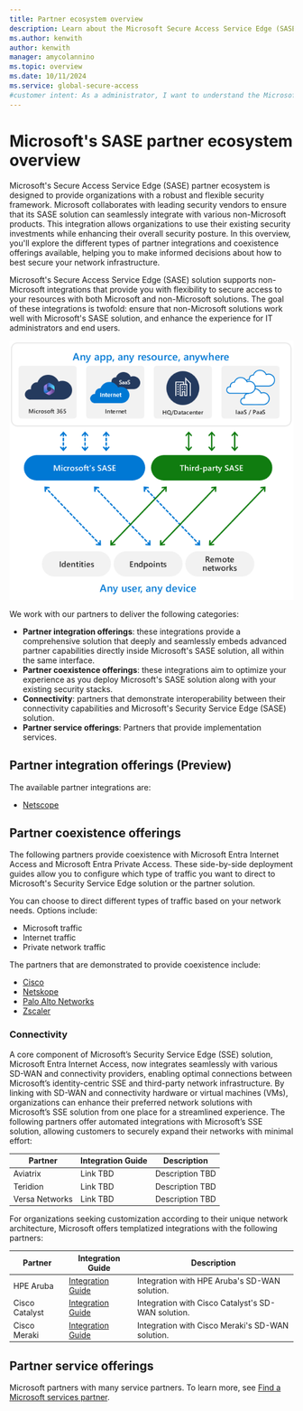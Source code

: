 ```yaml
---
title: Partner ecosystem overview
description: Learn about the Microsoft Secure Access Service Edge (SASE) partner ecosystem. Learn about partner integrations and partner coexistence.
ms.author: kenwith
author: kenwith
manager: amycolannino
ms.topic: overview
ms.date: 10/11/2024
ms.service: global-secure-access
#customer intent: As a administrator, I want to understand the Microsoft SASE partner ecosystem so that I can decide how partner solutions integrate with Microsoft.
---
```


# Microsoft's SASE partner ecosystem overview

Microsoft's Secure Access Service Edge (SASE) partner ecosystem is designed to provide organizations with a robust and flexible security framework. Microsoft collaborates with leading security vendors to ensure that its SASE solution can seamlessly integrate with various non-Microsoft products. This integration allows organizations to use their existing security investments while enhancing their overall security posture. In this overview, you'll explore the different types of partner integrations and coexistence offerings available, helping you to make informed decisions about how to best secure your network infrastructure.

Microsoft's Secure Access Service Edge (SASE) solution supports non-Microsoft integrations that provide you with flexibility to secure access to your resources with both Microsoft and non-Microsoft solutions. The goal of these integrations is twofold: ensure that non-Microsoft solutions work well with Microsoft's SASE solution, and enhance the experience for IT administrators and end users.

![Diagram of the Global Secure Access coexistence ecosystem.](media/partner-ecosystems-overview/sample-coexistence-diagram-no-logos.png) 

We work with our partners to deliver the following categories:

- **Partner integration offerings**: these integrations provide a comprehensive solution that deeply and seamlessly embeds advanced partner capabilities directly inside Microsoft's SASE solution, all within the same interface.
- **Partner coexistence offerings**: these integrations aim to optimize your experience as you deploy Microsoft's SASE solution along with your existing security stacks. 
- **Connectivity**: partners that demonstrate interoperability between their connectivity capabilities and Microsoft's Security Service Edge (SASE) solution.
- **Partner service offerings**: Partners that provide implementation services.

## Partner integration offerings (Preview)

The available partner integrations are:

- [Netscope](concept-netskope-integration.md)

## Partner coexistence offerings

The following partners provide coexistence with Microsoft Entra Internet Access and Microsoft Entra Private Access. These side-by-side deployment guides allow you to configure which type of traffic you want to direct to Microsoft's Security Service Edge solution or the partner solution. 

You can choose to direct different types of traffic based on your network needs. Options include:
- Microsoft traffic
- Internet traffic
- Private network traffic

The partners that are demonstrated to provide coexistence include:
- [Cisco](concept-cisco-coexistence.md)
- [Netskope](concept-netskope-coexistence.md)
- [Palo Alto Networks](concept-palo-alto-coexistence.md)
- [Zscaler](concept-zscaler-coexistence.md)

### Connectivity
A core component of Microsoft’s Security Service Edge (SSE) solution, Microsoft Entra Internet Access, now integrates seamlessly with various SD-WAN and connectivity providers, enabling optimal connections between Microsoft’s identity-centric SSE and third-party network infrastructure. By linking with SD-WAN and connectivity hardware or virtual machines (VMs), organizations can enhance their preferred network solutions with Microsoft’s SSE solution from one place for a streamlined experience.
The following partners offer automated integrations with Microsoft’s SSE solution, allowing customers to securely expand their networks with minimal effort:

| Partner         | Integration Guide | Description    |
|----------------|-------------------|----------------|
| Aviatrix       | Link TBD          | Description TBD|
| Teridion       | Link TBD          | Description TBD|
| Versa Networks | Link TBD          | Description TBD|

For organizations seeking customization according to their unique network architecture, Microsoft offers templatized integrations with the following partners:

| Partner       | Integration Guide                                                                 | Description |
|---------------|-----------------------------------------------------------------------------------|-------------|
| HPE Aruba     | [Integration Guide](https://www.arubanetworks.com/techdocs/sdwan-PDFs/integrations/int_Microsoft-SSE-EC-IPSec_latest.pdf) | Integration with HPE Aruba's SD-WAN solution. |
| Cisco Catalyst| [Integration Guide](https://www.cisco.com/site/us/en/solutions/networking/sdwan/index.html) | Integration with Cisco Catalyst's SD-WAN solution. |
| Cisco Meraki  | [Integration Guide](https://meraki.cisco.com/)                                    | Integration with Cisco Meraki's SD-WAN solution. |

## Partner service offerings

Microsoft partners with many service partners. To learn more, see [Find a Microsoft services partner](how-to-find-microsoft-services-partners.md).